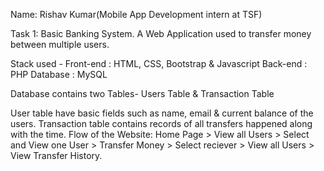 Name: Rishav Kumar(Mobile App Development intern at TSF)

Task 1: Basic Banking System. A Web Application used to transfer money between multiple users.

Stack used - Front-end : HTML, CSS, Bootstrap & Javascript Back-end : PHP Database : MySQL

Database contains two Tables- Users Table & Transaction Table

User table have basic fields such as name, email & current balance of the users.
Transaction table contains records of all transfers happened along with the time.
Flow of the Website: Home Page > View all Users > Select and View one User > Transfer Money > Select reciever > View all Users > View Transfer History.
